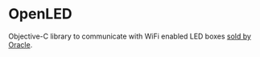 OpenLED
=======

Objective-C library to communicate with WiFi enabled LED boxes [sold by Oracle](http://www.oraclelights.com/automotive-lighting-products/ORACLE-LED-Controllers/Wi-Fi-Multifunction-RGB-LED-Remote).
